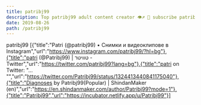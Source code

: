 ```yaml
---
title: patribj99
description: Top patribj99 adult content creator 👁♐️ 👑 subscribe patribj99 to my porn site below IG patribj99
date: 2019-08-26
path: /patribj99
---
```


patribj99
[{"title":"Patri (@patribj99) • Снимки и видеоклипове в Instagram","url":"https://www.instagram.com/patribj99/?hl=bg"},{"title":"patri   (@Patribj99) | טוויטר - Twitter","url":"https://twitter.com/patribj99?lang=bg"},{"title":"patri   on Twitter: \"… \"","url":"https://twitter.com/Patribj99/status/1324413440841175040"},{"title":"Diagnoses by Patribj99(Popular) | ShindanMaker (en)","url":"https://en.shindanmaker.com/author/Patribj99?mode=1"},{"title":"Patribj99","url":"https://incubator.netlify.app/u/Patribj99"}]

